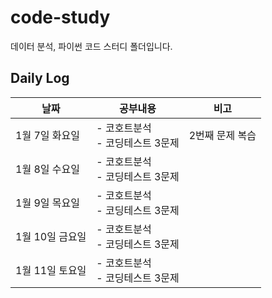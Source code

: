 # code-study
데이터 분석, 파이썬 코드 스터디 폴더입니다.

## Daily Log
|날짜|공부내용|비고|
|---|---|---|
|1월 7일 화요일|- 코호트분석<br>- 코딩테스트 3문제|2번째 문제 복습|
|1월 8일 수요일|- 코호트분석<br>- 코딩테스트 3문제||
|1월 9일 목요일|- 코호트분석<br>- 코딩테스트 3문제||
|1월 10일 금요일|- 코호트분석<br>- 코딩테스트 3문제||
|1월 11일 토요일|- 코호트분석<br>- 코딩테스트 3문제||

